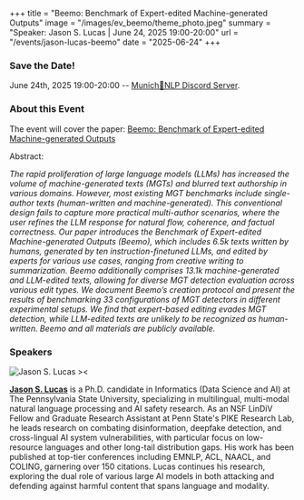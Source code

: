 +++
title = "Beemo: Benchmark of Expert-edited Machine-generated Outputs"
image = "/images/ev_beemo/theme_photo.jpeg"
summary = "Speaker: Jason S. Lucas | June 24, 2025 19:00-20:00"
url = "/events/jason-lucas-beemo"
date = "2025-06-24"
+++


### Save the Date!
June 24th, 2025 19:00-20:00 -- [Munich🥨NLP Discord Server](https://discord.gg/2qGwzkaurb?event=1378008686777335909).



### About this Event

The event will cover the paper: [Beemo: Benchmark of Expert-edited Machine-generated Outputs](https://aclanthology.org/2025.naacl-long.357/)

Abstract:

_The rapid proliferation of large language models (LLMs) has increased the volume of machine-generated texts (MGTs) and blurred text authorship in various domains. However, most existing MGT benchmarks include single-author texts (human-written and machine-generated). This conventional design fails to capture more practical multi-author scenarios, where the user refines the LLM response for natural flow, coherence, and factual correctness. Our paper introduces the Benchmark of Expert-edited Machine-generated Outputs (Beemo), which includes 6.5k texts written by humans, generated by ten instruction-finetuned LLMs, and edited by experts for various use cases, ranging from creative writing to summarization. Beemo additionally comprises 13.1k machine-generated and LLM-edited texts, allowing for diverse MGT detection evaluation across various edit types. We document Beemo’s creation protocol and present the results of benchmarking 33 configurations of MGT detectors in different experimental setups. We find that expert-based editing evades MGT detection, while LLM-edited texts are unlikely to be recognized as human-written. Beemo and all materials are publicly available._

### Speakers

![Jason S. Lucas ><](https://media.licdn.com/dms/image/v2/D5603AQEOKssjgRYE6Q/profile-displayphoto-shrink_200_200/B56ZOSrhZHGwAc-/0/1733332704300?e=1755129600&v=beta&t=H6rAYBIaqC9lDIPk3weQg1jJ2BFbz2gp5XVLumi0u98)

[**Jason S. Lucas**](https://www.jasonslucas.com/) is a Ph.D. candidate in Informatics (Data Science and AI) at The Pennsylvania State University, specializing in multilingual, multi-modal natural language processing and AI safety research. As an NSF LinDiV Fellow and Graduate Research Assistant at Penn State's PIKE Research Lab, he leads research on combating disinformation, deepfake detection, and cross-lingual AI system vulnerabilities, with particular focus on low-resource languages and other long-tail distribution gaps. His work has been published at top-tier conferences including EMNLP, ACL, NAACL, and COLING, garnering over 150 citations. Lucas continues his research, exploring the dual role of various large AI models in both attacking and defending against harmful content that spans language and modality.